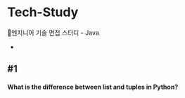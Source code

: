 # Tech-Study
📂엔지니어 기술 면접 스터디 - Java
- [](#1)





## #1
#### What is the difference between list and tuples in Python?
